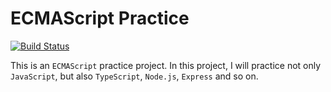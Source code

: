 # ECMAScript Practice

[![Build Status](https://travis-ci.com/khbrst/es-practice.svg?branch=master)](https://travis-ci.com/khbrst/es-practice)

This is an `ECMAScript` practice project.
In this project, I will practice not only `JavaScript`,
but also `TypeScript`, `Node.js`, `Express` and so on.
